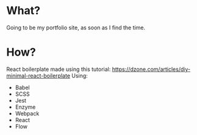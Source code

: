 # What?
Going to be my portfolio site, as soon as I find the time.

# How?
React boilerplate made using this tutorial: https://dzone.com/articles/diy-minimal-react-boilerplate
Using:
+ Babel
+ SCSS
+ Jest
+ Enzyme
+ Webpack
+ React
+ Flow
